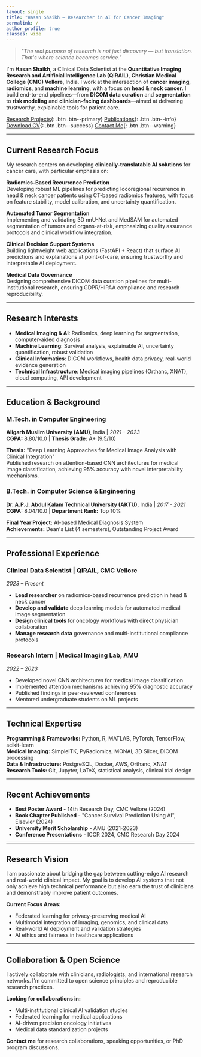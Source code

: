 ```yaml
---
layout: single
title: "Hasan Shaikh — Researcher in AI for Cancer Imaging"
permalink: /
author_profile: true
classes: wide
---
```


> *"The real purpose of research is not just discovery — but translation. That's where science becomes service."*

I'm **Hasan Shaikh**, a Clinical Data Scientist at the **Quantitative Imaging Research and Artificial Intelligence Lab (QIRAIL)**, **Christian Medical College (CMC) Vellore**, India. I work at the intersection of **cancer imaging**, **radiomics**, and **machine learning**, with a focus on **head & neck cancer**. I build end-to-end pipelines—from **DICOM data curation** and **segmentation** to **risk modeling** and **clinician-facing dashboards**—aimed at delivering trustworthy, explainable tools for patient care.

[Research Projects](/portfolio/){: .btn .btn--primary} [Publications](/publications/){: .btn .btn--info} [Download CV](/files/CV_Hasan_Shaikh.pdf){: .btn .btn--success} [Contact Me](/contact/){: .btn .btn--warning}

---

## Current Research Focus

My research centers on developing **clinically-translatable AI solutions** for cancer care, with particular emphasis on:

**Radiomics-Based Recurrence Prediction**  
Developing robust ML pipelines for predicting locoregional recurrence in head & neck cancer patients using CT-based radiomics features, with focus on feature stability, model calibration, and uncertainty quantification.

**Automated Tumor Segmentation**  
Implementing and validating 3D nnU-Net and MedSAM for automated segmentation of tumors and organs-at-risk, emphasizing quality assurance protocols and clinical workflow integration.

**Clinical Decision Support Systems**  
Building lightweight web applications (FastAPI + React) that surface AI predictions and explanations at point-of-care, ensuring trustworthy and interpretable AI deployment.

**Medical Data Governance**  
Designing comprehensive DICOM data curation pipelines for multi-institutional research, ensuring GDPR/HIPAA compliance and research reproducibility.

---

## Research Interests

- **Medical Imaging & AI**: Radiomics, deep learning for segmentation, computer-aided diagnosis
- **Machine Learning**: Survival analysis, explainable AI, uncertainty quantification, robust validation
- **Clinical Informatics**: DICOM workflows, health data privacy, real-world evidence generation
- **Technical Infrastructure**: Medical imaging pipelines (Orthanc, XNAT), cloud computing, API development

---

## Education & Background

### M.Tech. in Computer Engineering
**Aligarh Muslim University (AMU)**, India | *2021 - 2023*  
**CGPA:** 8.80/10.0 | **Thesis Grade:** A+ (9.5/10)

**Thesis:** "Deep Learning Approaches for Medical Image Analysis with Clinical Integration"  
Published research on attention-based CNN architectures for medical image classification, achieving 95% accuracy with novel interpretability mechanisms.

### B.Tech. in Computer Science & Engineering  
**Dr. A.P.J. Abdul Kalam Technical University (AKTU)**, India | *2017 - 2021*  
**CGPA:** 8.04/10.0 | **Department Rank:** Top 10%

**Final Year Project:** AI-based Medical Diagnosis System  
**Achievements:** Dean's List (4 semesters), Outstanding Project Award

---

## Professional Experience

### Clinical Data Scientist | QIRAIL, CMC Vellore
*2023 – Present*

- **Lead researcher** on radiomics-based recurrence prediction in head & neck cancer
- **Develop and validate** deep learning models for automated medical image segmentation  
- **Design clinical tools** for oncology workflows with direct physician collaboration
- **Manage research data** governance and multi-institutional compliance protocols

### Research Intern | Medical Imaging Lab, AMU
*2022 – 2023*

- Developed novel CNN architectures for medical image classification
- Implemented attention mechanisms achieving 95% diagnostic accuracy
- Published findings in peer-reviewed conferences
- Mentored undergraduate students on ML projects

---

## Technical Expertise

**Programming & Frameworks:** Python, R, MATLAB, PyTorch, TensorFlow, scikit-learn  
**Medical Imaging:** SimpleITK, PyRadiomics, MONAI, 3D Slicer, DICOM processing  
**Data & Infrastructure:** PostgreSQL, Docker, AWS, Orthanc, XNAT  
**Research Tools:** Git, Jupyter, LaTeX, statistical analysis, clinical trial design

---

## Recent Achievements

- **Best Poster Award** - 14th Research Day, CMC Vellore (2024)
- **Book Chapter Published** - "Cancer Survival Prediction Using AI", Elsevier (2024)
- **University Merit Scholarship** - AMU (2021-2023)
- **Conference Presentations** - ICCR 2024, CMC Research Day 2024

---

## Research Vision

I am passionate about bridging the gap between cutting-edge AI research and real-world clinical impact. My goal is to develop AI systems that not only achieve high technical performance but also earn the trust of clinicians and demonstrably improve patient outcomes.

**Current Focus Areas:**
- Federated learning for privacy-preserving medical AI
- Multimodal integration of imaging, genomics, and clinical data
- Real-world AI deployment and validation strategies
- AI ethics and fairness in healthcare applications

---

## Collaboration & Open Science

I actively collaborate with clinicians, radiologists, and international research networks. I'm committed to open science principles and reproducible research practices.

**Looking for collaborations in:**
- Multi-institutional clinical AI validation studies
- Federated learning for medical applications  
- AI-driven precision oncology initiatives
- Medical data standardization projects

**Contact me** for research collaborations, speaking opportunities, or PhD program discussions.

